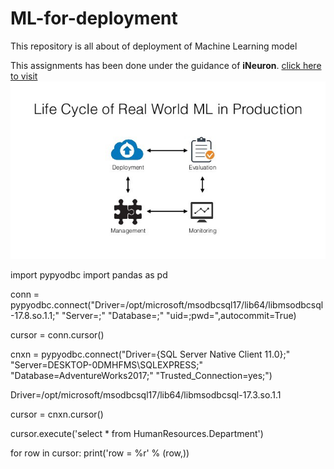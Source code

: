 # ML-for-deployment
This repository is all about of deployment of Machine Learning model

This assignments has been done under the guidance of <b>iNeuron</b>. [click here to visit](https://ineuron.ai/)
![alt text](https://github.com/MachineLearnWithRosh/ML-for-deployment/blob/master/Images/ineuron.png)


import pypyodbc 
import pandas as pd

conn = pypyodbc.connect("Driver=/opt/microsoft/msodbcsql17/lib64/libmsodbcsql-17.8.so.1.1;"
                        "Server=;"
                        "Database=;"
                        "uid=;pwd=",autocommit=True)

cursor = conn.cursor()

cnxn = pypyodbc.connect("Driver={SQL Server Native Client 11.0};"
                      "Server=DESKTOP-0DMHFMS\SQLEXPRESS;"
                      "Database=AdventureWorks2017;"
                      "Trusted_Connection=yes;")



Driver=/opt/microsoft/msodbcsql17/lib64/libmsodbcsql-17.3.so.1.1


cursor = cnxn.cursor()

cursor.execute('select * from HumanResources.Department')

for row in cursor:
    print('row = %r' % (row,))

